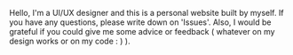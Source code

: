 Hello, I'm a UI/UX designer and this is a personal website built by myself. If you have any questions, please write down on 'Issues'. Also, I would be grateful if you could give me some advice or feedback ( whatever on my design works or on my code : ) ).
